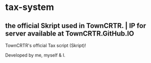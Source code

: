 # tax-system
## the official Skript used in TownCRTR. | IP for server available at TownCRTR.GitHub.IO

TownCRTR's official Tax script (Skript)!

Developed by me, myself & I.
